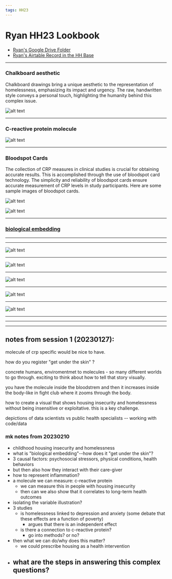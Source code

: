 ```yaml
---
tags: HH23
---
```


# Ryan HH23 Lookbook 
* [Ryan's Google Drive Folder](https://drive.google.com/drive/folders/1bcwSDwGAlmPZ2MnElvalhrh6b6O2lo6U?usp=share_link)
* [Ryan's Airtable Record in the HH Base](https://airtable.com/appwIObT71aBHeEtu/tblS1resjotcEHRvc/viwQdnPbIlkZCWaW1/receNw7ucoYMzQnjP?blocks=hide)




---
### Chalkboard aesthetic
Chalkboard drawings bring a unique aesthetic to the representation of homelessness, emphasizing its impact and urgency. The raw, handwritten style conveys a personal touch, highlighting the humanity behind this complex issue.

![alt text](https://files.slack.com/files-pri/T0HTW3H0V-F04NS7H5G0G/housing_insecurity2.webp?pub_secret=44b60cd1d3)

---
### C-reactive protein molecule
![alt text](https://files.slack.com/files-pri/T0HTW3H0V-F04MZJCAQ4D/creactive_protein1.webp?pub_secret=f64d109486)

---
### Bloodspot Cards
The collection of CRP measures in clinical studies is crucial for obtaining accurate results. This is accomplished through the use of bloodspot card technology. The simplicity and reliability of bloodspot cards ensure accurate measurement of CRP levels in study participants. Here are some sample images of bloodspot cards.

![alt text](https://files.slack.com/files-pri/T0HTW3H0V-F04MVUA1QQN/crp_bloodspot.jpeg?pub_secret=d19203f244)

![alt text](https://files.slack.com/files-pri/T0HTW3H0V-F04MVUD9AMC/image.png?pub_secret=65ca6db7a9)

---
### [biological embedding](https://drive.google.com/file/d/1oko8lbP_dbUN8DXbvJ5ItN8y7YjaPFQx/view?usp=share_link)

---


---

![alt text](https://files.slack.com/files-pri/T0HTW3H0V-F04N2EA7TQT/image.png?pub_secret=91580cc338)

---

![alt text](https://files.slack.com/files-pri/T0HTW3H0V-F04N2EFMXGT/image.png?pub_secret=e7dfe3b676)

---

![alt text](https://files.slack.com/files-pri/T0HTW3H0V-F04NMV9FCBH/parental_infographics-03.jpg?pub_secret=edb8edd98b)

---

![alt text](https://files.slack.com/files-pri/T0HTW3H0V-F04P2ETP6LA/acute-v-chronic-inflamation-2.png?pub_secret=42aad00c72)

---

![alt text](https://files.slack.com/files-pri/T0HTW3H0V-F04NMUYFDHV/natural-results-chiropractic-chronic-inflammation-food.jpg?pub_secret=e6ca2a55a1)

---



---
---

## notes from session 1 (20230127):

molecule of crp specific would be nice to have.  

how do you register "get under the skin" ?

concrete humans, enviromentmet to molecules - so many different worlds to go through. exciting to think about how to tell that story visually.

you have the molecule inside the bloodstrem and then it increases inside the body-like in fight club where it zooms through the body.

how to create a visual that shows housing insecurity and homelessness without being insensitive or exploitative. this is a key challenge.

depictions of data scientists vs public health specialists -- working with code/data


### mk notes from 20230210

- childhood housing insecurity and homelessness
- what is "biological embedding"--how does it "get under the skin"?
- 3 causal factors: psychosocial stressors, physical conditions, health behaviors
- but then also how they interact with their care-giver
- how to represent inflammation?
- a molecule we can measure: c-reactive protein
    - we can measure this in people with housing insecurity
    - then can we also show that it correlates to long-term health outcomes
- isolating the variable illustration?
- 3 studies
    - is homelessness linked to depression and anxiety (some debate that these effects are a function of poverty)
        - argues that there is an independent effect
    - is there a connection to c-reactive protein?
        - go into methods? or no?
- then what we can do/why does this matter?
    - we could prescribe housing as a health intervention
- what are the steps in answering this complex questions?
    - 